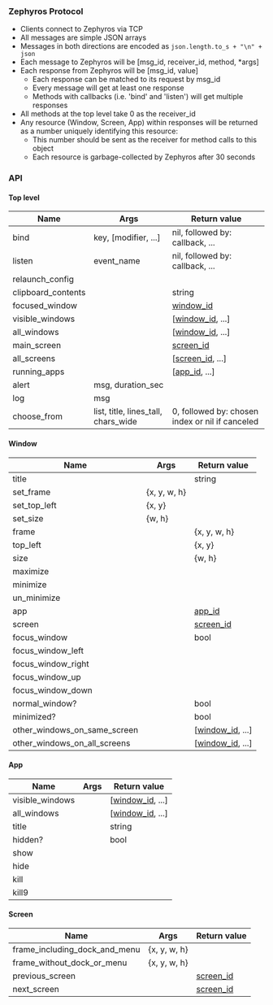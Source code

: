### Zephyros Protocol

* Clients connect to Zephyros via TCP
* All messages are simple JSON arrays
* Messages in both directions are encoded as `json.length.to_s + "\n" + json`
* Each message to Zephyros will be [msg_id, receiver_id, method, *args]
* Each response from Zephyros will be [msg_id, value]
    * Each response can be matched to its request by msg_id
    * Every message will get at least one response
    * Methods with callbacks (i.e. 'bind' and 'listen') will get multiple responses
* All methods at the top level take 0 as the receiver_id
* Any resource (Window, Screen, App) within responses will be returned as a number uniquely identifying this resource:
    * This number should be sent as the receiver for method calls to this object
    * Each resource is garbage-collected by Zephyros after 30 seconds


### API

#### Top level

Name               | Args                                | Return value
-------------------|-------------------------------------|--------------------
bind               | key, [modifier, ...]                | nil, followed by: callback, ...
listen             | event_name                          | nil, followed by: callback, ...
relaunch_config    |                                     |
clipboard_contents |                                     | string
focused_window     |                                     | [window_id](#window)
visible_windows    |                                     | [[window_id](#window), ...]
all_windows        |                                     | [[window_id](#window), ...]
main_screen        |                                     | [screen_id](#screen)
all_screens        |                                     | [[screen_id](#screen), ...]
running_apps       |                                     | [[app_id](#app), ...]
alert              | msg, duration_sec                   |
log                | msg                                 |
choose_from        | list, title, lines_tall, chars_wide | 0, followed by: chosen index or nil if canceled

#### Window

Name                         | Args         | Return value
-----------------------------|--------------|--------------------
title                        |              | string
set_frame                    | {x, y, w, h} |
set_top_left                 | {x, y}       |
set_size                     | {w, h}       |
frame                        |              | {x, y, w, h}
top_left                     |              | {x, y}
size                         |              | {w, h}
maximize                     |              |
minimize                     |              |
un_minimize                  |              |
app                          |              | [app_id](#app)
screen                       |              | [screen_id](#screen)
focus_window                 |              | bool
focus_window_left            |              |
focus_window_right           |              |
focus_window_up              |              |
focus_window_down            |              |
normal_window?               |              | bool
minimized?                   |              | bool
other_windows_on_same_screen |              | [[window_id](#window), ...]
other_windows_on_all_screens |              | [[window_id](#window), ...]

#### App

Name            | Args | Return value
----------------|------|--------------------
visible_windows |      | [[window_id](#window), ...]
all_windows     |      | [[window_id](#window), ...]
title           |      | string
hidden?         |      | bool
show            |      |
hide            |      |
kill            |      |
kill9           |      |

#### Screen

Name                          | Args         | Return value
------------------------------|--------------|--------------
frame_including_dock_and_menu | {x, y, w, h} |
frame_without_dock_or_menu    | {x, y, w, h} |
previous_screen               |              | [screen_id](#screen)
next_screen                   |              | [screen_id](#screen)
